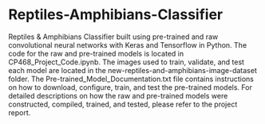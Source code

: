 # Reptiles-Amphibians-Classifier
Reptiles &amp; Amphibians Classifier built using pre-trained and raw convolutional neural networks with Keras and Tensorflow in Python. The code for the raw and pre-trained models is located in CP468_Project_Code.ipynb. The images used to train, validate, and test each model are located in the new-reptiles-and-amphibians-image-dataset folder. The Pre-trained_Model_Documentation.txt file contains instructions on how to download, configure, train, and test the pre-trained models. For detailed descriptions on how the raw and pre-trained models were constructed, compiled, trained, and tested, please refer to the project report. 

